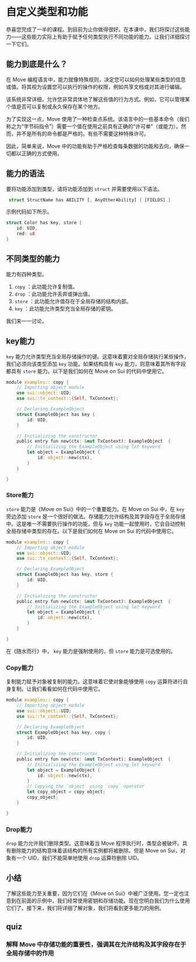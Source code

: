 # 自定义类型和功能

恭喜您完成了一半的课程。到目前为止你做得很好。在本课中，我们将探讨这些能力——这些能力实际上有助于赋予任何类型执行不同功能的能力。让我们详细探讨一下它们。

## 能力到底是什么？

在 Move 编程语言中，能力就像特殊规则，决定您可以如何处理某些类型的信息或值。将其视为设置您可以执行的操作的权限，例如共享文档或对其进行编辑。

该系统非常详细，允许您非常具体地了解这些值的行为方式。例如，它可以管理某个值是否可以复制或永久保存在某个地方。

为了实现这一点，Move 使用了一种检查点系统。该语言中的一些基本命令（我们称之为“字节码指令”）需要一个值在使用之前具有正确的“许可单”（或能力）。然而，并不是所有的命令都是严格的。有些不需要这种特殊许可。

因此，简单来说，Move 中的功能有助于严格检查每条数据的功能和去向，确保一切都以正确的方式使用。

##  能力的语法

要将功能添加到类型，请将功能添加到 `struct` 并需要使用以下语法。

```rust
 struct StructName has ABILITY [, AnyOtherAbility] { [FIELDS] }
```

示例代码如下所示。

```rust
struct Color has key, store {
	id: UID,
	red: u8
}
```

## 不同类型的能力

能力有四种类型。

1. `copy` ：此功能允许复制值。
2. `drop` ：此功能允许丢弃或弹出值。
3. `store` ：此功能允许值存在于全局存储的结构内部。
4. `key` ：此功能允许类型充当全局存储的密钥。

我们来一一讨论。

## key能力

`key` 能力允许类型充当全局存储操作的键。这意味着要对全局存储执行某些操作，我们必须向该类型添加 `key` 功能。如果结构具有 `key` 能力，则意味着其所有字段都具有 `store` 能力。以下是我们如何在 Move on Sui 的代码中使用它。

```rust
module examples:: copy {
	// Importing object module
	use sui::object::UID;
	use sui::tx_context::{Self, TxContext};

	// Declaring ExampleObject
	struct ExampleObject has key {
		id: UID,
	}

	// Initializing the constructor
	public entry fun new(ctx: &mut TxContext): ExampleObject  {
		// Initializing the ExampleObject using let keyword
		let object = ExampleObject {
			id: object::new(ctx),
		}
	}

}
```

### Store能力

`store` 能力是《Move on Sui》中的一个重要能力。在 Move on Sui 中，在 `key` 旁边添加 `store` 是一个很好的做法。存储能力允许结构及其字段存在于全局存储中。这是唯一不需要执行操作的功能，但与 `key` 功能一起使用时，它会自动控制全局存储中类型的存在。以下是我们如何在 Move on Sui 的代码中使用它。

```rust
module examples:: copy {
	// Importing object module
	use sui::object::UID;
	use sui::tx_context::{Self, TxContext};

	// Declaring ExampleObject
	struct ExampleObject has key, store {
		id: UID,
	}

	// Initializing the constructor
	public entry fun new(ctx: &mut TxContext): ExampleObject  {
		// Initializing the ExampleObject using let keyword
		let object = ExampleObject {
			id: object::new(ctx),
		}
	}

}
```

在《随水而行》中， `key` 能力是强制使用的，但 `store` 能力是可选使用的。

###  Copy能力

复制能力赋予对象被复制的能力。这意味着它使对象能够使用 `copy` 运算符进行自身复制。让我们看看如何在代码中使用它。

```rust
module examples:: copy {
	// Importing object module
	use sui::object::UID;
	use sui::tx_context::{Self, TxContext};

	// Declaring ExampleObject
	struct ExampleObject has key, copy {
		id: UID,
	}

	// Initializing the constructor
	public entry fun new(ctx: &mut TxContext): ExampleObject  {
		// Initializing the ExampleObject using let keyword
		let object = ExampleObject {
			id: object::new(ctx),
		}
		// Copying the `object` using `copy` operator 
		let copy_object = copy object;
		copy_object;
	}

}
```

###  Drop能力

`drop` 能力允许我们删除类型。这意味着当 Move 程序执行时，类型会被破坏。具有删除能力的结构意味着该结构的所有实例都将被删除。但是 Move on Sui，对象有一个 UID，我们不能简单地使用 `drop` 运算符删除 UID。

##  小结

了解这些能力至关重要，因为它们在《Move on Sui》中被广泛使用。您一定也注意到在前面的示例中，我们经常使用密钥和存储功能。现在您明白我们为什么使用它们了。接下来，我们将详细了解对象，我们将看到更多能力的用例。



## quiz

### 解释 Move 中存储功能的重要性，强调其在允许结构及其字段存在于全局存储中的作用